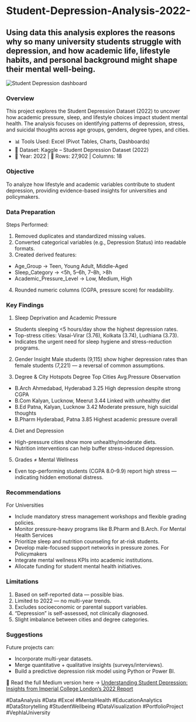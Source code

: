 # Student-Depression-Analysis-2022-
Using data this analysis explores the reasons why so many university students struggle with depression, and how academic life, lifestyle habits, and personal background might shape their mental well-being.
---
![Student Depression dashboard](https://github.com/user-attachments/assets/13b75dd9-2b0b-472e-bbfe-9531d229caeb)

### Overview
This project explores the Student Depression Dataset (2022) to uncover how academic pressure, sleep, and lifestyle choices impact student mental health.
The analysis focuses on identifying patterns of depression, stress, and suicidal thoughts across age groups, genders, degree types, and cities.

 - 📊 Tools Used: Excel (Pivot Tables, Charts, Dashboards)
 - 📁 Dataset: Kaggle – Student Depression Dataset (2022)
 - 📅 Year: 2022 | 🔢 Rows: 27,902 | Columns: 18

### Objective
To analyze how lifestyle and academic variables contribute to student depression, providing evidence-based insights for universities and policymakers.

### Data Preparation
Steps Performed:
1. Removed duplicates and standardized missing values.
2. Converted categorical variables (e.g., Depression Status) into readable formats.
3. Created derived features:
 - Age_Group → Teen, Young Adult, Middle-Aged
 - Sleep_Category → <5h, 5–6h, 7–8h, >8h
 - Academic_Pressure_Level → Low, Medium, High
4. Rounded numeric columns (CGPA, pressure score) for readability.
  
### Key Findings
1. Sleep Deprivation and Academic Pressure
 - Students sleeping <5 hours/day show the highest depression rates.
 - Top-stress cities: Vasai-Virar (3.76), Kolkata (3.74), Ludhiana (3.73).
 - Indicates the urgent need for sleep hygiene and stress-reduction programs.

2. Gender Insight
Male students (9,115) show higher depression rates than female students (7,221) — a reversal of common assumptions.

3. Degree & City Hotspots
  Degree	    Top Cities	          Avg.Pressure	    Observation
 - B.Arch	    Ahmedabad, Hyderabad	    3.25	      High depression despite strong CGPA
 - B.Com	    Kalyan, Lucknow, Meerut	    3.44	      Linked with unhealthy diet
 - B.Ed	   Patna, Kalyan, Lucknow	      3.42	      Moderate pressure, high suicidal thoughts
 - B.Pharm	    Hyderabad, Patna	        3.85	      Highest academic pressure overall
   
4. Diet and Depression
 - High-pressure cities show more unhealthy/moderate diets.
 - Nutrition interventions can help buffer stress-induced depression.

5. Grades ≠ Mental Wellness
 - Even top-performing students (CGPA 8.0–9.9) report high stress — indicating hidden emotional distress.

### Recommendations
For Universities
 - Include mandatory stress management workshops and flexible grading policies.
 - Monitor pressure-heavy programs like B.Pharm and B.Arch.
For Mental Health Services
 - Prioritize sleep and nutrition counseling for at-risk students.
 - Develop male-focused support networks in pressure zones.
For Policymakers
 - Integrate mental wellness KPIs into academic institutions.
 - Allocate funding for student mental health initiatives.

### Limitations
1. Based on self-reported data — possible bias.
2. Limited to 2022 — no multi-year trends.
3. Excludes socioeconomic or parental support variables.
4. “Depression” is self-assessed, not clinically diagnosed.
5. Slight imbalance between cities and degree categories.

### Suggestions
Future projects can:
 - Incorporate multi-year datasets.
 - Merge quantitative + qualitative insights (surveys/interviews).
 - Build a predictive depression risk model using Python or Power BI.

📖 Read the full Medium version here → [Understanding Student Depression: Insights from Imperial College London’s 2022 Report](https://medium.com/@dorcasoyibo2000/understanding-student-depression-insights-from-imperial-college-londons-2022-report-2d4515a0c049)

#DataAnalysis #Data #Excel #MentalHealth #EducationAnalytics #DataStorytelling #StudentWellbeing #DataVisualization #PortfolioProject #VephlaUniversity

